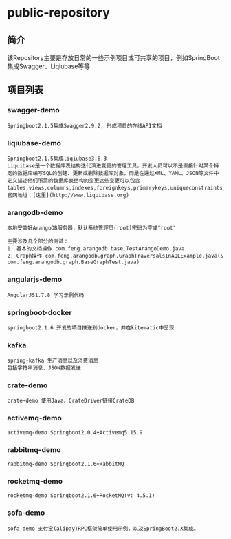 # public-repository
## 简介
该Repository主要是存放日常的一些示例项目或可共享的项目，例如SpringBoot集成Swagger、Liqiubase等等
## 项目列表
### swagger-demo
```
Springboot2.1.5集成Swagger2.9.2, 形成项目的在线API文档
```
### liqiubase-demo
``` 
Springboot2.1.5集成liqiubase3.6.3
Liquibase是一个数据库表结构迭代演进变更的管理工具。开发人员可以不是直接针对某个特定的数据库编写SQL的创建、更新或删除数据库对象，而是在通过XML、YAML、JSON等文件中定义描述他们所需的数据库表结构的变更这些变更可以包含tables,views,columns,indexes,foreignkeys,primarykeys,uniqueconstraints,data。
官网地址：[这里](http://www.liquibase.org)
```
### arangodb-demo
```
本地安装好ArangoDB服务器，默认系统管理员(root)密码为空或"root"

主要涉及几个部分的测试：
1. 基本的文档操作 com.feng.arangodb.base.TestArangoDemo.java
2. Graph操作 com.feng.arangodb.graph.GraphTraversalsInAQLExample.java(& com.feng.arangodb.graph.BaseGraphTest.java)
```
### angularjs-demo
```
AngularJS1.7.8 学习示例代码
```
### springboot-docker
```
springboot2.1.6 开发的项目推送到docker，并在kitematic中呈现
```
### kafka
```
spring-kafka 生产消息以及消费消息
包括字符串消息、JSON数据发送
```
### crate-demo
```
crate-demo 使用Java、CrateDriver链接CrateDB
```
### activemq-demo
```
activemq-demo Springboot2.0.4+Activemq5.15.9
```
### rabbitmq-demo
```
rabbitmq-demo Springboot2.1.6+RabbitMQ
```
### rocketmq-demo
```
rocketmq-demo Springboot2.1.6+RocketMQ(v: 4.5.1)
```
### sofa-demo
```
sofa-demo 支付宝(alipay)RPC框架简单使用示例，以及SpringBoot2.X集成。
```